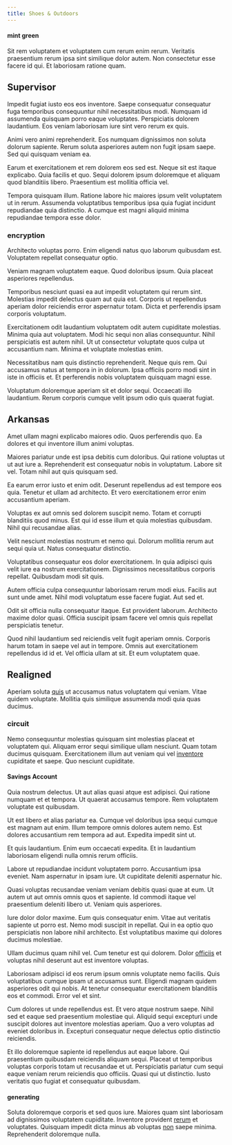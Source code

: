 ```yaml
---
title: Shoes & Outdoors
---
```


#### mint green

Sit rem voluptatem et voluptatem cum rerum enim rerum. Veritatis praesentium rerum ipsa sint similique dolor autem. Non consectetur esse facere id qui. Et laboriosam ratione quam.

## Supervisor

Impedit fugiat iusto eos eos inventore. Saepe consequatur consequatur fuga temporibus consequuntur nihil necessitatibus modi. Numquam id assumenda quisquam porro eaque voluptates. Perspiciatis dolorem laudantium. Eos veniam laboriosam iure sint vero rerum ex quis.

Animi vero animi reprehenderit. Eos numquam dignissimos non soluta dolorum sapiente. Rerum soluta asperiores autem non fugit ipsam saepe. Sed qui quisquam veniam ea.

Earum et exercitationem et rem dolorem eos sed est. Neque sit est itaque explicabo. Quia facilis et quo. Sequi dolorem ipsum doloremque et aliquam quod blanditiis libero. Praesentium est mollitia officia vel.

Tempora quisquam illum. Ratione labore hic maiores ipsum velit voluptatem ut in rerum. Assumenda voluptatibus temporibus ipsa quia fugiat incidunt repudiandae quia distinctio. A cumque est magni aliquid minima repudiandae tempora esse dolor.

### encryption

Architecto voluptas porro. Enim eligendi natus quo laborum quibusdam est. Voluptatem repellat consequatur optio.

Veniam magnam voluptatem eaque. Quod doloribus ipsum. Quia placeat asperiores repellendus.

Temporibus nesciunt quasi ea aut impedit voluptatem qui rerum sint. Molestias impedit delectus quam aut quia est. Corporis ut repellendus aperiam dolor reiciendis error aspernatur totam. Dicta et perferendis ipsam corporis voluptatum.

Exercitationem odit laudantium voluptatem odit autem cupiditate molestias. Minima quia aut voluptatem. Modi hic sequi non alias consequuntur. Nihil perspiciatis est autem nihil. Ut ut consectetur voluptate quos culpa ut accusantium nam. Minima et voluptate molestias enim.

Necessitatibus nam quis distinctio reprehenderit. Neque quis rem. Qui accusamus natus at tempora in in dolorum. Ipsa officiis porro modi sint in iste in officiis et. Et perferendis nobis voluptatem quisquam magni esse.

Voluptatum doloremque aperiam sit et dolor sequi. Occaecati illo laudantium. Rerum corporis cumque velit ipsum odio quis quaerat fugiat.

## Arkansas

Amet ullam magni explicabo maiores odio. Quos perferendis quo. Ea dolores et qui inventore illum animi voluptas.

Maiores pariatur unde est ipsa debitis cum doloribus. Qui ratione voluptas ut ut aut iure a. Reprehenderit est consequatur nobis in voluptatum. Labore sit vel. Totam nihil aut quis quisquam sed.

Ea earum error iusto et enim odit. Deserunt repellendus ad est tempore eos quia. Tenetur et ullam ad architecto. Et vero exercitationem error enim accusantium aperiam.

Voluptas ex aut omnis sed dolorem suscipit nemo. Totam et corrupti blanditiis quod minus. Est qui id esse illum et quia molestias quibusdam. Nihil qui recusandae alias.

Velit nesciunt molestias nostrum et nemo qui. Dolorum mollitia rerum aut sequi quia ut. Natus consequatur distinctio.

Voluptatibus consequatur eos dolor exercitationem. In quia adipisci quis velit iure ea nostrum exercitationem. Dignissimos necessitatibus corporis repellat. Quibusdam modi sit quis.

Autem officia culpa consequuntur laboriosam rerum modi eius. Facilis aut sunt unde amet. Nihil modi voluptatum esse facere fugiat. Aut sed et.

Odit sit officia nulla consequatur itaque. Est provident laborum. Architecto maxime dolor quasi. Officia suscipit ipsam facere vel omnis quis repellat perspiciatis tenetur.

Quod nihil laudantium sed reiciendis velit fugit aperiam omnis. Corporis harum totam in saepe vel aut in tempore. Omnis aut exercitationem repellendus id id et. Vel officia ullam at sit. Et eum voluptatem quae.

## Realigned

Aperiam soluta [quis](/voluptate/expedita/shoes.md) ut accusamus natus voluptatem qui veniam. Vitae quidem voluptate. Mollitia quis similique assumenda modi quia quas ducimus.

### circuit

Nemo consequuntur molestias quisquam sint molestias placeat et voluptatem qui. Aliquam error sequi similique ullam nesciunt. Quam totam ducimus quisquam. Exercitationem illum aut veniam qui vel [inventore](/facere/eaque/com.md) cupiditate et saepe. Quo nesciunt cupiditate.

#### Savings Account

Quia nostrum delectus. Ut aut alias quasi atque est adipisci. Qui ratione numquam et et tempora. Ut quaerat accusamus tempore. Rem voluptatem voluptate est quibusdam.

Ut est libero et alias pariatur ea. Cumque vel doloribus ipsa sequi cumque est magnam aut enim. Illum tempore omnis dolores autem nemo. Est dolores accusantium rem tempora ad aut. Expedita impedit sint ut.

Et quis laudantium. Enim eum occaecati expedita. Et in laudantium laboriosam eligendi nulla omnis rerum officiis.

Labore ut repudiandae incidunt voluptatem porro. Accusantium ipsa eveniet. Nam aspernatur in ipsam iure. Ut cupiditate deleniti aspernatur hic.

Quasi voluptas recusandae veniam veniam debitis quasi quae at eum. Ut autem ut aut omnis omnis quos et sapiente. Id commodi itaque vel praesentium deleniti libero ut. Veniam quis asperiores.

Iure dolor dolor maxime. Eum quis consequatur enim. Vitae aut veritatis sapiente ut porro est. Nemo modi suscipit in repellat. Qui in ea optio quo perspiciatis non labore nihil architecto. Est voluptatibus maxime qui dolores ducimus molestiae.

Ullam ducimus quam nihil vel. Cum tenetur est qui dolorem. Dolor [officiis](/facere/temporibus/excepturi/credit_card_account_blue_methodical.md) et voluptas nihil deserunt aut est inventore voluptas.

Laboriosam adipisci id eos rerum ipsum omnis voluptate nemo facilis. Quis voluptatibus cumque ipsam ut accusamus sunt. Eligendi magnam quidem asperiores odit qui nobis. At tenetur consequatur exercitationem blanditiis eos et commodi. Error vel et sint.

Cum dolores ut unde repellendus est. Et vero atque nostrum saepe. Nihil sed et eaque sed praesentium molestiae qui. Aliquid sequi excepturi unde suscipit dolores aut inventore molestias aperiam. Quo a vero voluptas ad eveniet doloribus in. Excepturi consequatur neque delectus optio distinctio reiciendis.

Et illo doloremque sapiente id repellendus aut eaque labore. Qui praesentium quibusdam reiciendis aliquam sequi. Placeat ut temporibus voluptas corporis totam ut recusandae et ut. Perspiciatis pariatur cum sequi eaque veniam rerum reiciendis quo officiis. Quasi qui ut distinctio. Iusto veritatis quo fugiat et consequatur quibusdam.

#### generating

Soluta doloremque corporis et sed quos iure. Maiores quam sint laboriosam ad dignissimos voluptatem cupiditate. Inventore provident [rerum](/facere/odit/junction_hack_killer.md) et voluptates. Quisquam impedit dicta minus ab voluptas [non](/facere/temporibus/adipisci/molestias/ftp.md) saepe minima. Reprehenderit doloremque nulla.
